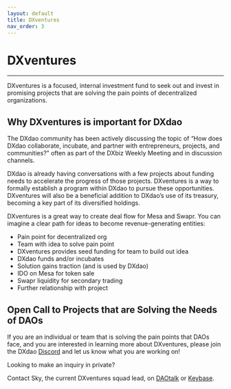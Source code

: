 ```yaml
---
layout: default
title: DXventures
nav_order: 3
---
```


# DXventures

___ 
  
DXventures is a focused, internal investment fund to seek out and invest in promising projects that are solving the pain points of decentralized organizations.

## Why DXventures is important for DXdao

The DXdao community has been actively discussing the topic of “How does DXdao collaborate, incubate, and partner with entrepreneurs, projects, and communities?” often as part of the DXbiz Weekly Meeting and in discussion channels.

DXdao is already having conversations with a few projects about funding needs to accelerate the progress of those projects. DXventures is a way to formally establish a program within DXdao to pursue these opportunities. DXventures will also be a beneficial addition to DXdao’s use of its treasury, becoming a key part of its diversified holdings.

DXventures is a great way to create deal flow for Mesa and Swapr. You can imagine a clear path for ideas to become revenue-generating entities:

- Pain point for decentralized org
- Team with idea to solve pain point
- DXventures provides seed funding for team to build out idea
- DXdao funds and/or incubates
- Solution gains traction (and is used by DXdao)
- IDO on Mesa for token sale
- Swapr liquidity for secondary trading
- Further relationship with project

## Open Call to Projects that are Solving the Needs of DAOs

If you are an individual or team that is solving the pain points that DAOs face, and you are interested in learning more about DXventures, please join the DXdao <a href="https://discord.gg/4QXEJQkvHH" target="_blank">Discord</a> and let us know what you are working on!

Looking to make an inquiry in private?

Contact Sky, the current DXventures squad lead, on <a href="https://daotalk.org/u/sky/" target="_blank">DAOtalk</a> or <a href="https://keybase.io/skymine" target="_blank">Keybase</a>.